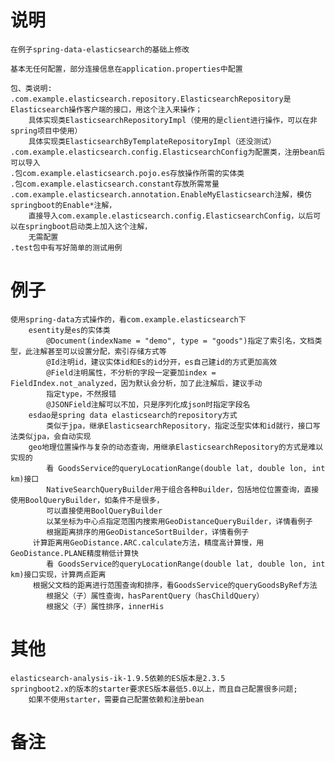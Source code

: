# 说明
    在例子spring-data-elasticsearch的基础上修改
    
    基本无任何配置，部分连接信息在application.properties中配置
    
    包、类说明:
    .com.example.elasticsearch.repository.ElasticsearchRepository是Elasticsearch操作客户端的接口，用这个注入来操作；
        具体实现类ElasticsearchRepositoryImpl（使用的是client进行操作，可以在非spring项目中使用）
        具体实现类ElasticsearchByTemplateRepositoryImpl（还没测试）
    .com.example.elasticsearch.config.ElasticsearchConfig为配置类，注册bean后可以导入
    .包com.example.elasticsearch.pojo.es存放操作所需的实体类
    .包com.example.elasticsearch.constant存放所需常量
    .com.example.elasticsearch.annotation.EnableMyElasticsearch注解，模仿springboot的Enable*注解，
        直接导入com.example.elasticsearch.config.ElasticsearchConfig，以后可以在springboot启动类上加入这个注解，
        无需配置
    .test包中有写好简单的测试用例
    
# 例子
    使用spring-data方式操作的，看com.example.elasticsearch下
        esentity是es的实体类
            @Document(indexName = "demo", type = "goods")指定了索引名，文档类型，此注解甚至可以设置分配，索引存储方式等
            @Id注明id，建议实体id和Es的id分开，es自己建id的方式更加高效
            @Field注明属性，不分析的字段一定要加index = FieldIndex.not_analyzed，因为默认会分析，加了此注解后，建议手动
            指定type，不然报错
            @JSONField注解可以不加，只是序列化成json时指定字段名
        esdao是spring data elasticsearch的repository方式
            类似于jpa，继承ElasticsearchRepository，指定泛型实体和id就行，接口写法类似jpa，会自动实现
        geo地理位置操作与复杂的动态查询，用继承ElasticsearchRepository的方式是难以实现的
            看 GoodsService的queryLocationRange(double lat, double lon, int km)接口
            NativeSearchQueryBuilder用于组合各种Builder，包括地位位置查询，直接使用BoolQueryBuilder，如条件不是很多，
            可以直接使用BoolQueryBuilder
            以某坐标为中心点指定范围内搜索用GeoDistanceQueryBuilder，详情看例子
            根据距离排序的用GeoDistanceSortBuilder，详情看例子
         计算距离用GeoDistance.ARC.calculate方法，精度高计算慢，用GeoDistance.PLANE精度稍低计算快
            看 GoodsService的queryLocationRange(double lat, double lon, int km)接口实现，计算两点距离
         根据父文档的距离进行范围查询和排序，看GoodsService的queryGoodsByRef方法
            根据父（子）属性查询，hasParentQuery（hasChildQuery）
            根据父（子）属性排序，innerHis
    
# 其他
    elasticsearch-analysis-ik-1.9.5依赖的ES版本是2.3.5
    springboot2.x的版本的starter要求ES版本最低5.0以上，而且自己配置很多问题;
        如果不使用starter，需要自己配置依赖和注册bean
    
# 备注
    